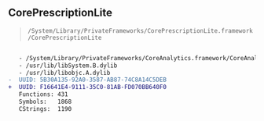 ## CorePrescriptionLite

> `/System/Library/PrivateFrameworks/CorePrescriptionLite.framework/CorePrescriptionLite`

```diff

   - /System/Library/PrivateFrameworks/CoreAnalytics.framework/CoreAnalytics
   - /usr/lib/libSystem.B.dylib
   - /usr/lib/libobjc.A.dylib
-  UUID: 5B30A135-92A0-3587-AB87-74C8A14C5DEB
+  UUID: F16641E4-9111-35C0-81AB-FD070BB640F0
   Functions: 431
   Symbols:   1868
   CStrings:  1190

```
